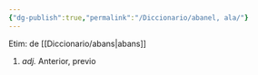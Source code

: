 ```yaml
---
{"dg-publish":true,"permalink":"/Diccionario/abanel, ala/"}
---
```


Etim: de [[Diccionario/abans\|abans]]
1. *adj.* Anterior, previo
